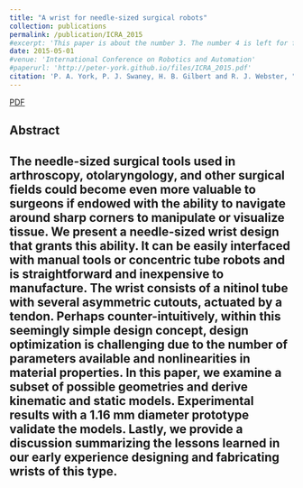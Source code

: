 ```yaml
---
title: "A wrist for needle-sized surgical robots"
collection: publications
permalink: /publication/ICRA_2015
#excerpt: 'This paper is about the number 3. The number 4 is left for future work.'
date: 2015-05-01
#venue: 'International Conference on Robotics and Automation'
#paperurl: 'http://peter-york.github.io/files/ICRA_2015.pdf'
citation: 'P. A. York, P. J. Swaney, H. B. Gilbert and R. J. Webster, "A wrist for needle-sized surgical robots," 2015 IEEE International Conference on Robotics and Automation (ICRA), Seattle, WA, 2015, pp. 1776-1781.'
---
```


[PDF](http://peter-york.github.io/files/ICRA_2015.pdf)

Abstract
-----------------
The needle-sized surgical tools used in
arthroscopy, otolaryngology, and other surgical fields
could become even more valuable to surgeons if endowed with
the ability to navigate around sharp corners to manipulate
or visualize tissue. We present a needle-sized wrist design
that grants this ability. It can be easily interfaced with
manual tools or concentric tube robots and is straightforward
and inexpensive to manufacture. The wrist consists of a
nitinol tube with several asymmetric cutouts, actuated by
a tendon. Perhaps counter-intuitively, within this seemingly
simple design concept, design optimization is challenging due
to the number of parameters available and nonlinearities
in material properties. In this paper, we examine a subset
of possible geometries and derive kinematic and static
models. Experimental results with a 1.16 mm diameter
prototype validate the models. Lastly, we provide a discussion
summarizing the lessons learned in our early experience
designing and fabricating wrists of this type.
---
